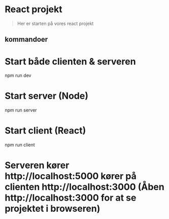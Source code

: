 # React projekt

> Her er starten på vores react projekt

## kommandoer

# Start både clienten & serveren
npm run dev

# Start server (Node)
npm run server

# Start client (React)
npm run client

# Serveren kører http://localhost:5000 kører på clienten http://localhost:3000 (Åben http://localhost:3000 for at se projektet i browseren)
